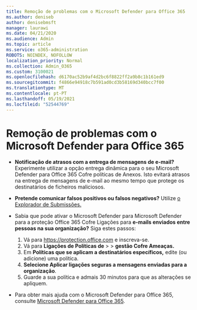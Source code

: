 ```yaml
---
title: Remoção de problemas com o Microsoft Defender para Office 365
ms.author: deniseb
author: denisebmsft
manager: laurawi
ms.date: 04/21/2020
ms.audience: Admin
ms.topic: article
ms.service: o365-administration
ROBOTS: NOINDEX, NOFOLLOW
localization_priority: Normal
ms.collection: Admin_O365
ms.custom: 3100021
ms.openlocfilehash: d6170ac52b9af4d2bc6f8822ff2a9b8c1b161ed9
ms.sourcegitcommit: f4866e94918c7b591ad0cd3b58169d340bcc7f00
ms.translationtype: MT
ms.contentlocale: pt-PT
ms.lasthandoff: 05/19/2021
ms.locfileid: "52544769"
---
```

# <a name="troubleshoot-issues-with-microsoft-defender-for-office-365"></a>Remoção de problemas com o Microsoft Defender para Office 365

- **Notificação de atrasos com a entrega de mensagens de e-mail?** Experimente utilizar a opção entrega dinâmica para o seu Microsoft Defender para Office 365 Cofre políticas de Anexos. Isto evitará atrasos na entrega de mensagens de e-mail ao mesmo tempo que protege os destinatários de ficheiros maliciosos.
- **Pretende comunicar falsos positivos ou falsos negativos?** Utilize [o Explorador de Submissões.](https://protection.office.com/reportsubmission)
- Sabia que pode ativar o Microsoft Defender para Microsoft Defender para a proteção Office 365 Cofre Ligações para **e-mails enviados entre pessoas na sua organização?** Siga estes passos:
    1. Vá para https://protection.office.com e inscreva-se.
    2. Vá para **Ligações de Políticas de**  >    >  **gestão Cofre Ameaças.**
    3. Em **Políticas que se aplicam a destinatários específicos,** edite (ou adicione) uma política.
    4. **Selecione Aplicar ligações seguras a mensagens enviadas para a organização**.
    5. Guarde a sua política e admais 30 minutos para que as alterações se apliquem.

- Para obter mais ajuda com o Microsoft Defender para Office 365, consulte [Microsoft Defender para Office 365](/microsoft-365/security/office-365-security/office-365-atp).